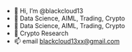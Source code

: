 - 👋 Hi, I’m @blackcloud13
- 👀 Data Science, AIML, Trading, Crypto
- 🌱 Data Science, AIML, Trading, Crypto
- 💞️ Crypto Research
- 📫 email blackcloud13xx@gmail.com

<!---
blackcloud13/blackcloud13 is a ✨ special ✨ repository because its `README.md` (this file) appears on your GitHub profile.
You can click the Preview link to take a look at your changes.
--->
